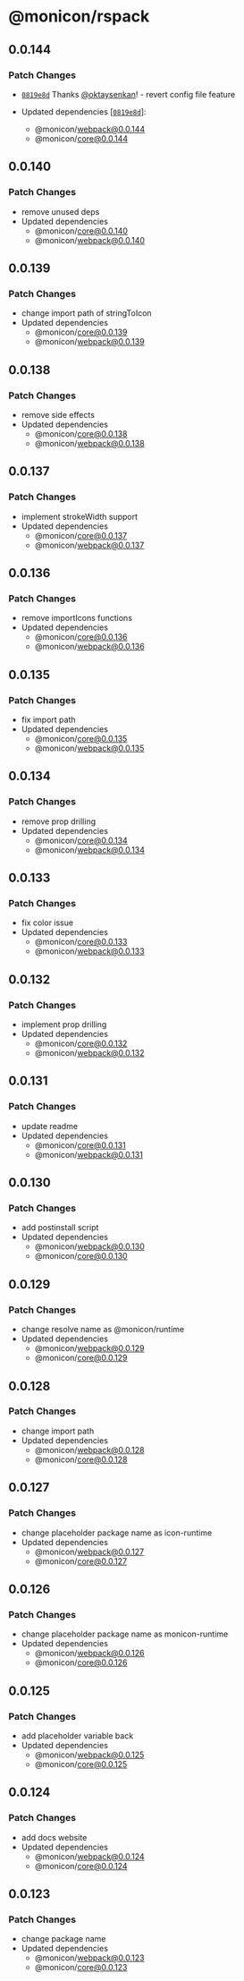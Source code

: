# @monicon/rspack

## 0.0.144

### Patch Changes

- [`0819e8d`](https://github.com/oktaysenkan/monicon/commit/0819e8d7d31485fed596e985b7dce330f82296f2) Thanks [@oktaysenkan](https://github.com/oktaysenkan)! - revert config file feature

- Updated dependencies [[`0819e8d`](https://github.com/oktaysenkan/monicon/commit/0819e8d7d31485fed596e985b7dce330f82296f2)]:
  - @monicon/webpack@0.0.144
  - @monicon/core@0.0.144

## 0.0.140

### Patch Changes

- remove unused deps
- Updated dependencies
  - @monicon/core@0.0.140
  - @monicon/webpack@0.0.140

## 0.0.139

### Patch Changes

- change import path of stringToIcon
- Updated dependencies
  - @monicon/core@0.0.139
  - @monicon/webpack@0.0.139

## 0.0.138

### Patch Changes

- remove side effects
- Updated dependencies
  - @monicon/core@0.0.138
  - @monicon/webpack@0.0.138

## 0.0.137

### Patch Changes

- implement strokeWidth support
- Updated dependencies
  - @monicon/core@0.0.137
  - @monicon/webpack@0.0.137

## 0.0.136

### Patch Changes

- remove importIcons functions
- Updated dependencies
  - @monicon/core@0.0.136
  - @monicon/webpack@0.0.136

## 0.0.135

### Patch Changes

- fix import path
- Updated dependencies
  - @monicon/core@0.0.135
  - @monicon/webpack@0.0.135

## 0.0.134

### Patch Changes

- remove prop drilling
- Updated dependencies
  - @monicon/core@0.0.134
  - @monicon/webpack@0.0.134

## 0.0.133

### Patch Changes

- fix color issue
- Updated dependencies
  - @monicon/core@0.0.133
  - @monicon/webpack@0.0.133

## 0.0.132

### Patch Changes

- implement prop drilling
- Updated dependencies
  - @monicon/core@0.0.132
  - @monicon/webpack@0.0.132

## 0.0.131

### Patch Changes

- update readme
- Updated dependencies
  - @monicon/core@0.0.131
  - @monicon/webpack@0.0.131

## 0.0.130

### Patch Changes

- add postinstall script
- Updated dependencies
  - @monicon/webpack@0.0.130
  - @monicon/core@0.0.130

## 0.0.129

### Patch Changes

- change resolve name as @monicon/runtime
- Updated dependencies
  - @monicon/webpack@0.0.129
  - @monicon/core@0.0.129

## 0.0.128

### Patch Changes

- change import path
- Updated dependencies
  - @monicon/webpack@0.0.128
  - @monicon/core@0.0.128

## 0.0.127

### Patch Changes

- change placeholder package name as icon-runtime
- Updated dependencies
  - @monicon/webpack@0.0.127
  - @monicon/core@0.0.127

## 0.0.126

### Patch Changes

- change placeholder package name as monicon-runtime
- Updated dependencies
  - @monicon/webpack@0.0.126
  - @monicon/core@0.0.126

## 0.0.125

### Patch Changes

- add placeholder variable back
- Updated dependencies
  - @monicon/webpack@0.0.125
  - @monicon/core@0.0.125

## 0.0.124

### Patch Changes

- add docs website
- Updated dependencies
  - @monicon/webpack@0.0.124
  - @monicon/core@0.0.124

## 0.0.123

### Patch Changes

- change package name
- Updated dependencies
  - @monicon/webpack@0.0.123
  - @monicon/core@0.0.123
